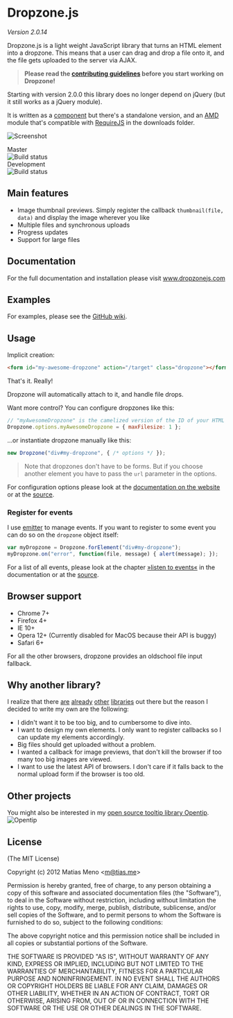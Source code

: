 # Dropzone.js

*Version 2.0.14*

Dropzone.js is a light weight JavaScript library that turns an HTML element into a dropzone.
This means that a user can drag and drop a file onto it, and the file gets uploaded to the server via AJAX.

> **Please read the [contributing guidelines](CONTRIBUTING.md) before you start working on Dropzone!**

Starting with version 2.0.0 this library does no longer depend on jQuery (but
it still works as a jQuery module).

It is written as a [component](https://github.com/component/component) but
there's a standalone version, and an [AMD](https://github.com/amdjs/amdjs-api/wiki/AMD)
module that's compatible with [RequireJS](http://requirejs.org) in the downloads
folder.

![Screenshot](http://i.imgur.com/zXyTjMp.png)


Master  
![Build status](https://travis-ci.org/enyo/dropzone.png?branch=master)  
Development  
![Build status](https://travis-ci.org/enyo/dropzone.png)


## Main features

- Image thumbnail previews. Simply register the callback `thumbnail(file, data)` and display the image wherever you like
- Multiple files and synchronous uploads
- Progress updates
- Support for large files

## Documentation

For the full documentation and installation please visit www.dropzonejs.com

## Examples

For examples, please see the [GitHub wiki](https://github.com/enyo/dropzone/wiki).

## Usage

Implicit creation:

```html
<form id="my-awesome-dropzone" action="/target" class="dropzone"></form>
```

That's it. Really!

Dropzone will automatically attach to it, and handle file drops.

Want more control? You can configure dropzones like this:

```js
// "myAwesomeDropzone" is the camelized version of the ID of your HTML element
Dropzone.options.myAwesomeDropzone = { maxFilesize: 1 };
```

...or instantiate dropzone manually like this:

```js
new Dropzone("div#my-dropzone", { /* options */ });
```

> Note that dropzones don't have to be forms. But if you choose another element you have to pass the `url` parameter in the options.

For configuration options please look at the [documentation on the website](http://www.dropzonejs.com/#configuration)
or at the [source](https://github.com/enyo/dropzone/blob/master/src/dropzone.coffee#L90).



### Register for events

I use [emitter](https://github.com/component/emitter) to manage events. If you want to register to some event you can do so on the `dropzone` object itself:

```js
var myDropzone = Dropzone.forElement("div#my-dropzone");
myDropzone.on("error", function(file, message) { alert(message); });
```

For a list of all events, please look at the chapter 
[»listen to events«](http://www.dropzonejs.com/#listen_to_events) in the documentation
or at the [source](https://github.com/enyo/dropzone/blob/master/src/dropzone.coffee#L47).


## Browser support

- Chrome 7+
- Firefox 4+
- IE 10+
- Opera 12+ (Currently disabled for MacOS because their API is buggy)
- Safari 6+

For all the other browsers, dropzone provides an oldschool file input fallback.

## Why another library?

I realize that there [are](http://valums.com/ajax-upload/) [already](http://tutorialzine.com/2011/09/html5-file-upload-jquery-php/) [other](http://code.google.com/p/html5uploader/) [libraries](http://blueimp.github.com/jQuery-File-Upload/) out there but the reason I decided to write my own are the following:

- I didn't want it to be too big, and to cumbersome to dive into.
- I want to design my own elements. I only want to register callbacks so I can update my elements accordingly.
- Big files should get uploaded without a problem.
- I wanted a callback for image previews, that don't kill the browser if too many too big images are viewed.
- I want to use the latest API of browsers. I don't care if it falls back to the normal upload form if the browser is too old.


## Other projects

You might also be interested in my [open source tooltip library Opentip](http://www.opentip.org/).
![Opentip](http://i.imgur.com/Zubpo.png)

License
-------
(The MIT License)

Copyright (c) 2012 Matias Meno &lt;m@tias.me&gt;<br>

Permission is hereby granted, free of charge, to any person obtaining a copy of
this software and associated documentation files (the "Software"), to deal in
the Software without restriction, including without limitation the rights to
use, copy, modify, merge, publish, distribute, sublicense, and/or sell copies
of the Software, and to permit persons to whom the Software is furnished to do
so, subject to the following conditions:

The above copyright notice and this permission notice shall be included in all
copies or substantial portions of the Software.

THE SOFTWARE IS PROVIDED "AS IS", WITHOUT WARRANTY OF ANY KIND, EXPRESS OR
IMPLIED, INCLUDING BUT NOT LIMITED TO THE WARRANTIES OF MERCHANTABILITY,
FITNESS FOR A PARTICULAR PURPOSE AND NONINFRINGEMENT. IN NO EVENT SHALL THE
AUTHORS OR COPYRIGHT HOLDERS BE LIABLE FOR ANY CLAIM, DAMAGES OR OTHER
LIABILITY, WHETHER IN AN ACTION OF CONTRACT, TORT OR OTHERWISE, ARISING FROM,
OUT OF OR IN CONNECTION WITH THE SOFTWARE OR THE USE OR OTHER DEALINGS IN THE
SOFTWARE.
